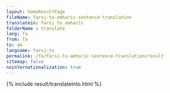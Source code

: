 ```yaml
---
layout: homeResultPage
fileName: farsi-to-amharic-sentence-translation
translatein: farsi_to_amharic
folderName : translate
lang: fa
from: fa
to: am
langname: farsi-to
permalink: /fa/farsi-to-amharic-sentence-translation/result
sitemap: false
nointernationalization: true
---
```

{% include result/translateinto.html %}

<script src="/js/result/translation.js" data-foldername="{{page.folderName}}" data-lang="{{page.lang}}"></script>

